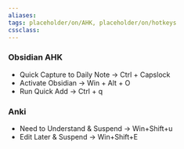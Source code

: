 ```yaml
---
aliases:
tags: placeholder/on/AHK, placeholder/on/hotkeys 
cssclass:
---
```



### Obsidian AHK
- Quick Capture to Daily Note → Ctrl + Capslock 
- Activate Obsidian → Win + Alt + O 
- Run Quick Add → Ctrl + q


### Anki
- Need to Understand & Suspend → Win+Shift+u
- Edit Later & Suspend → Win+Shift+E
